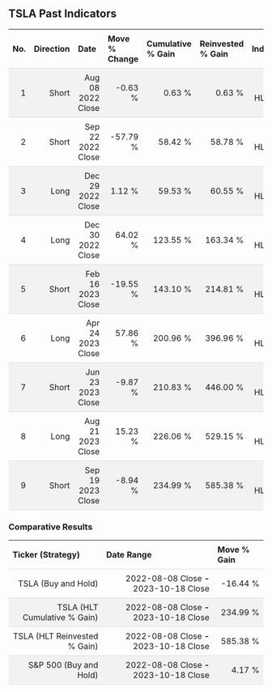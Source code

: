 
<style>
.hits {
            border-collapse: collapse;
            width: 100%;
        }
        .hits th, td {
            padding: 8px;
            border-bottom: 1px solid #ddd;
        }
        
        .hits td {text-align: right;}
        .hits th {text-align: left;}
        
        .hits tr:nth-child(even) {
            background-color: #f2f2f2;
        }
        
        .chartCol {
            width: 50%;
            float: left;
            padding: 20px;
        }  
</style>
    
<br>

## TSLA Past Indicators

<table class="hits">
    <tr>
        <th>No.</th>
        <th>Direction</th>
        <th>Date</th>
        <th>Move % Change</th>
        <th>Cumulative % Gain</th>
        <th>Reinvested % Gain</th>
        <th>Indicator</th>
      </tr>
    <tr>
        <td>1</td>
        <td>Short</td>
        <td>Aug 08 2022 Close</td>
        <td>-0.63 %</td>
        <td>0.63 %</td>
        <td>0.63 %</td>
        <td>Short HLT 110</td>
    </tr>
    <tr>
        <td>2</td>
        <td>Short</td>
        <td>Sep 22 2022 Close</td>
        <td>-57.79 %</td>
        <td>58.42 %</td>
        <td>58.78 %</td>
        <td>Short HLT 101</td>
    </tr>
    <tr>
        <td>3</td>
        <td>Long</td>
        <td>Dec 29 2022 Close</td>
        <td>1.12 %</td>
        <td>59.53 %</td>
        <td>60.55 %</td>
        <td>Long HLT 123</td>
    </tr>
    <tr>
        <td>4</td>
        <td>Long</td>
        <td>Dec 30 2022 Close</td>
        <td>64.02 %</td>
        <td>123.55 %</td>
        <td>163.34 %</td>
        <td>Long HLT 106</td>
    </tr>
    <tr>
        <td>5</td>
        <td>Short</td>
        <td>Feb 16 2023 Close</td>
        <td>-19.55 %</td>
        <td>143.10 %</td>
        <td>214.81 %</td>
        <td>Short HLT 103</td>
    </tr>
    <tr>
        <td>6</td>
        <td>Long</td>
        <td>Apr 24 2023 Close</td>
        <td>57.86 %</td>
        <td>200.96 %</td>
        <td>396.96 %</td>
        <td>Long HLT 147</td>
    </tr>
    <tr>
        <td>7</td>
        <td>Short</td>
        <td>Jun 23 2023 Close</td>
        <td>-9.87 %</td>
        <td>210.83 %</td>
        <td>446.00 %</td>
        <td>Short HLT 106</td>
    </tr>
    <tr>
        <td>8</td>
        <td>Long</td>
        <td>Aug 21 2023 Close</td>
        <td>15.23 %</td>
        <td>226.06 %</td>
        <td>529.15 %</td>
        <td>Long HLT 123</td>
    </tr>
    <tr>
        <td>9</td>
        <td>Short</td>
        <td>Sep 19 2023 Close</td>
        <td>-8.94 %</td>
        <td>234.99 %</td>
        <td>585.38 %</td>
        <td>Short HLT 201</td>
    </tr>
    
</table>

### Comparative Results

<table class="hits">
    <thead>
        <th>Ticker (Strategy)</th>
        <th>Date Range</th>
        <th>Move % Gain</th>
    </thead>
    <tbody>
        <tr>
            <td>TSLA (Buy and Hold)</td>
            <td>2022-08-08 Close <b>-</b> 2023-10-18 Close</td>
            <td>-16.44 %</td>
        </tr>
        <tr>
            <td>TSLA (HLT Cumulative % Gain)</td>
            <td>2022-08-08 Close <b>-</b> 2023-10-18 Close</td>
            <td>234.99 %</td>
        </tr>
        <tr>
            <td>TSLA (HLT Reinvested % Gain)</td>
            <td>2022-08-08 Close <b>-</b> 2023-10-18 Close</td>
            <td>585.38 %</td>
        </tr>
        <tr>
            <td>S&P 500 (Buy and Hold)</td>
            <td>2022-08-08 Close <b>-</b> 2023-10-18 Close</td>
            <td>4.17 %</td>
        </tr>
    </tbody>
</table>
<br>
<br>